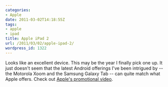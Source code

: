 ```yaml
---
categories:
- Apple
date: 2011-03-02T14:18:55Z
tags:
- apple
- ipad
title: Apple iPad 2
url: /2011/03/02/apple-ipad-2/
wordpress_id: 1322
---
```


Looks like an excellent device. This may be the year I finally pick one up. It just doesn't seem that the latest Android offerings I've been intrigued by -- the Motorola Xoom and the Samsung Galaxy Tab -- can quite match what Apple offers. Check out <a href="http://www.apple.com/ipad/#video">Apple's promotional video</a>.
